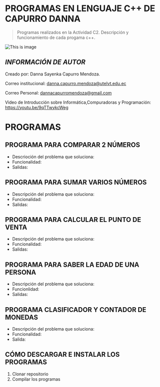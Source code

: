 # PROGRAMAS EN LENGUAJE C++ DE CAPURRO DANNA 

>Programas realizados en la Actividad C2. Descripción y funcionamiento de cada progama c++.

![This is image](https://user-images.githubusercontent.com/101121335/169905442-4f52be26-5fe8-4503-ae45-aec1e450e4c1.png)


## ***INFORMACIÓN DE AUTOR***                                                       
Creado por: Danna Sayenka Capurro Mendoza.                               

Correo institucional: danna.capurro.mendoza@utelvt.edu.ec

Correo Personal: dannacapurromendoza@gmail.com

Video de Introducción sobre Informática,Compuradoras y Programación: https://youtu.be/9qTTwykcWeg  

# **PROGRAMAS**

## **PROGRAMA PARA COMPARAR 2 NÚMEROS**
- Descrioción del problema que soluciona:
- Funcionalidad:
- Salidas: 

## **PROGRAMA PARA SUMAR VARIOS NÚMEROS**
- Descripción del problema que soluciona:
- Funcionalidad:
- Salidas: 

## **PROGRAMA PARA CALCULAR EL PUNTO DE VENTA**
- Descripción del problema que soluciona:
- Funcionalidad:
- Salidas:

## **PROGRAMA PARA SABER LA EDAD DE UNA PERSONA**
- Descripción del problema que soluciona:
- Funcionlidad:
- Salidas:

## **PROGRAMA CLASIFICADOR Y CONTADOR DE MONEDAS**
- Descripción del problema que soluciona:
- Funcionalidad:
- Salida: 

## **CÓMO DESCARGAR E INSTALAR LOS PROGRAMAS**
1. Clonar repositorio
2. Compilar los programas
